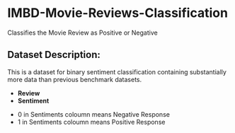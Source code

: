 # IMBD-Movie-Reviews-Classification
Classifies the Movie Review as Positive or Negative

## **Dataset Description:**

This is a dataset for binary sentiment classification containing substantially more data than previous benchmark datasets.

- **Review**
- **Sentiment**

* 0 in Sentiments coloumn means Negative Response
* 1 in Sentiments coloumn means Positive Response
